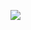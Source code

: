<a href="https://discord.com/users/1065515693036011530"><img src="https://lanyard.cnrad.dev/api/1065515693036011530?idleMessage=%F0%9F%92%A4Sleeping&animated=false&hideStatus=false" /></a>

